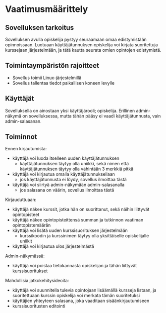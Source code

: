 # Vaatimusmäärittely

## Sovelluksen tarkoitus

Sovelluksen avulla opiskelija pystyy seuraamaan omaa edistymistään opinnoissaan. Luotuaan käyttäjätunnuksen opiskelija voi kirjata suoritettuja kurssejaan järjestelmään, ja tätä kautta seurata omien opintojen edistymistä.

## Toimintaympäristön rajoitteet

- Sovellus toimii Linux-järjestelmillä
- Sovellus tallentaa tiedot paikallisen koneen levylle

## Käyttäjät

Sovelluksella on ainostaan yksi käyttäjärooli; opiskelija. Erillinen admin-näkymä on sovelluksessa, mutta tähän pääsy ei vaadi käyttäjätunnusta, vain admin-salasanan.

## Toiminnot

Ennen kirjautumista:

- käyttäjä voi luoda itselleen uuden käyttäjätunnuksen
	- käyttäjätunnuksen täytyy olla uniikki, sekä nimen että käyttäjätunnuksen täytyy olla vähintään 3 merkkiä pitkä
- käyttäjä voi kirjautua omalla käyttäjätunnuksellaan
	- jos käyttäjätunnusta ei löydy, sovellus ilmoittaa tästä
- käyttäjä voi siirtyä admin-näkymään admin-salasanalla
	- jos salasana on väärin, sovellus ilmoittaa tästä

Kirjauduttuaan:

- käyttäjä näkee kurssit, jotka hän on suorittanut, sekä näihin liittyvät opintopisteet
- käyttäjä näkee opintopisteittensä summan ja tutkinnon vaatiman opintopistemäärän
- käyttäjä voi lisätä uuden kurssisuorituksen järjestelmään
	- kurssikoodin ja kurssinimen täytyy olla yksittäiselle opiskelijalle uniikit
- käyttäjä voi kirjautua ulos järjestelmästä

Admin-näkymässä:

- käyttäjä voi poistaa tietokannasta opiskelijan ja tähän liittyvät kurssisuoritukset

Mahdollisia jatkokehitysideoita:

- käyttäjä voi suunnitella tulevia opintojaan lisäämällä kursseja listaan, ja suoritettuaan kurssin opiskelija voi merkata tämän suoritetuksi
- käyttäjien yhteyteen salasana, joka vaaditaan sisäänkirjautumiseen
- kurssisuoritusten editointi

